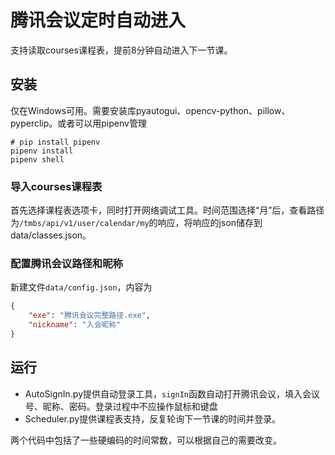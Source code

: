 # 腾讯会议定时自动进入

支持读取courses课程表，提前8分钟自动进入下一节课。

## 安装

仅在Windows可用。需要安装库pyautogui、opencv-python、pillow、pyperclip。或者可以用pipenv管理

```shell
# pip install pipenv
pipenv install
pipenv shell
```

### 导入courses课程表

首先选择课程表选项卡，同时打开网络调试工具。时间范围选择“月”后，查看路径为`/tmbs/api/v1/user/calendar/my`的响应，将响应的json储存到data/classes.json。

### 配置腾讯会议路径和昵称

新建文件`data/config.json`，内容为

```json
{
    "exe": "腾讯会议完整路径.exe",
    "nickname": "入会昵称"
}
```

## 运行

- AutoSignIn.py提供自动登录工具，`signIn`函数自动打开腾讯会议，填入会议号、昵称、密码。登录过程中不应操作鼠标和键盘
- Scheduler.py提供课程表支持，反复轮询下一节课的时间并登录。

两个代码中包括了一些硬编码的时间常数，可以根据自己的需要改变。
